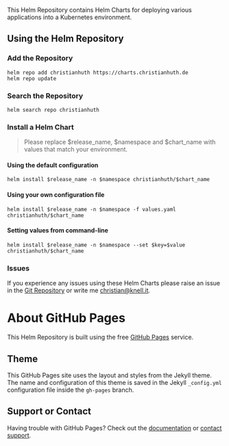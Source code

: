 This Helm Repository contains Helm Charts for deploying various applications into a Kubernetes environment.

## Using the Helm Repository

### Add the Repository

```
helm repo add christianhuth https://charts.christianhuth.de
helm repo update
```

### Search the Repository

```
helm search repo christianhuth
```

### Install a Helm Chart

> Please replace $release_name, $namespace and $chart_name with values that match your environment.

#### Using the default configuration

```
helm install $release_name -n $namespace christianhuth/$chart_name
```

#### Using your own configuration file

```
helm install $release_name -n $namespace -f values.yaml christianhuth/$chart_name
```

#### Setting values from command-line

```
helm install $release_name -n $namespace --set $key=$value christianhuth/$chart_name
```

### Issues

If you experience any issues using these Helm Charts please raise an issue in the [Git Repository](https://github.com/christianhuth/helm-charts/issues) or write me [christian@knell.it](mailto:christian@knell.it).

# About GitHub Pages

This Helm Repository is built using the free [GitHub Pages](https://docs.github.com/en/pages/quickstart) service.

## Theme

This GitHub Pages site uses the layout and styles from the Jekyll theme. The name and configuration of this theme is saved in the Jekyll `_config.yml` configuration file inside the `gh-pages` branch.

## Support or Contact

Having trouble with GitHub Pages? Check out the [documentation](https://docs.github.com/categories/github-pages-basics/) or [contact support](https://support.github.com/contact).
